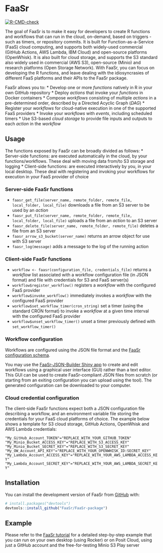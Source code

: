 
<!-- README.md is generated from README.Rmd. Please edit that file -->

# FaaSr

<!-- badges: start -->

[![R-CMD-check](https://github.com/spark0510/FaaSr-package/actions/workflows/R-CMD-check.yaml/badge.svg)](https://github.com/spark0510/FaaSr-package/actions/workflows/R-CMD-check.yaml)
<!-- badges: end -->

The goal of FaaSr is to make it easy for developers to create R
functions and workflows that can run in the cloud, on-demand, based on
triggers - such as timers, or repository commits. It is built for
Function-as-a-Service (FaaS) cloud computing, and supports both
widely-used commercial (GitHub Actions, AWS Lambda, IBM Cloud) and
open-source platforms (OpenWhisk). It is also built for cloud storage,
and supports the S3 standard also widely used in commercial (AWS S3),
open-source (Minio) and research platforms (Open Storage Network). With
FaaSr, you can focus on developing the R functions, and leave dealing
with the idiosyncrasies of different FaaS platforms and their APIs to
the FaaSr package.

FaaSr allows you to: \* Develop one or more *functions* natively in R in
your own GitHub repository \* Deploy *actions* that invoke your
*functions* in Docker containers \* Compose *workflows* consisting of
multiple *actions* in a pre-determined order, described by a Directed
Acyclic Graph (*DAG*) \* Register your *workflows* for cloud-native
execution in one of the supported FaaS providers \* Invoke your
*workflows* with *events*, including scheduled timers \* Use S3-based
*cloud storage* to provide file inputs and outputs to each *action* in
the *workflow*

## Usage

The functions exposed by FaaSr can be broadly divided as follows: \*
Server-side functions: are executed automatically in the cloud, by your
functions/workflows. These deal with moving data from/to S3 storage and
logging \* Client-side functions: are executed interactively by you, in
your local desktop. These deal with registering and invoking your
workflows for execution in your FaaS provider of choice

### Server-side FaaSr functions

- `faasr_get_file(server_name, remote_folder, remote_file, local_folder, local_file)`
  downloads a file from an S3 server to be used by an *action*
- `faasr_put_file(server_name, remote_folder, remote_file, local_folder, local_file)`
  uploads a file from an *action* to an S3 server
- `faasr_delete_file(server_name, remote_folder, remote_file)` deletes a
  file from an S3 server
- `faasr_arrow_s3_bucket(server_name)` returns an arrow object for use
  with S3 server
- `faasr_log(message)` adds a message to the log of the running action

### Client-side FaaSr functions

- `workflow <- faasr(configuration_file, credentials_file)` returns a
  *workflow* list associated with a workflow configuration file (in JSON
  format) and file with credentials for S3 and FaaS server(s)
- `workflow$register_workflow()` registers a *workflow* with the
  configured FaaS provider
- `workflow$invoke_workflow()` immediately invokes a *workflow* with the
  configured FaaS provider
- `workflow$set_workflow_timer(cron_string)` set a timer (using the
  standard CRON format) to invoke a *workflow* at a given time interval
  with the configured FaaS provider
- `workflow$unset_workflow_timer()` unset a timer previously defined
  with `set_workflow_timer()`

### Workflow configuration

Workflows are configured using the JSON file format and the [FaaSr
configuration
schema](https://github.com/FaaSr/FaaSr-package/blob/main/schema/FaaSr.schema.json).

You may use the [FaaSr-JSON-Builder Shiny
app](https://faasr.shinyapps.io/faasr-json-builder/) to create and edit
workflows using a graphical user interface (GUI) rather than a text
editor. This GUI can be used to create FaaSr-compliant JSON files from
scratch (or starting from an exiting configuration you can upload using
the tool). The generated configuration can be downloaded to your
computer.

### Cloud credential configuration

The client-side FaaSr functions expect both a JSON configuration file
describing a workflow, and an environment variable file storing the
credentials for your FaaS cloud platforms of choice. The example below
shows a template for S3 cloud storage, GitHub Actions, OpenWhisk and AWS
Lambda credentials:

`"My_GitHub_Account_TOKEN"="REPLACE_WITH_YOUR_GITHUB_TOKEN"`
`"My_Minio_Bucket_ACCESS_KEY"="REPLACE_WITH_S3_ACCESS_KEY"`
`"My_Minio_Bucket_SECRET_KEY"="REPLACE_WITH_S3_SECRET_KEY"`
`"My_OW_Account_API_KEY"="REPLACE_WITH_YOUR_OPENWHISK_ID:SECRET_KEY"`
`"My_Lambda_Account_ACCESS_KEY"="REPLACE_WITH_YOUR_AWS_LAMBDA_ACCESS_KEY"`
`"My_Lambda_Account_SECRET_KEY"="REPLACE_WITH_YOUR_AWS_LAMBDA_SECRET_KEY"`

## Installation

You can install the development version of FaaSr from
[GitHub](https://github.com/) with:

``` r
# install.packages("devtools")
devtools::install_github("FaaSr/FaaSr-package")
```

## Example

Please refer to the [FaaSr
tutorial](https://github.com/FaaSr/FaaSr-tutorial) for a detailed
step-by-step example that you can run on your own desktop (using Rocker)
or on Posit Cloud, using just a GitHub account and the free-for-testing
Minio S3 Play server
